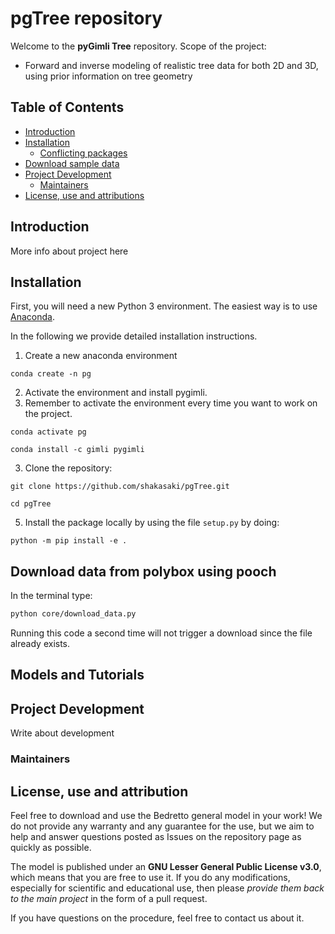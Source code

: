 # pgTree repository
Welcome to the **pyGimli Tree**  repository. 
Scope of the project: 

* Forward and inverse modeling of realistic tree data for both 2D and 3D, using prior information on tree geometry



Table of Contents
--------
* [Introduction](README.md#introduction)
* [Installation](README.md#installation)
    * [Conflicting packages](README.md#conflicting-packages)
* [Download sample data](README.md#download-sample-data)
* [Project Development](README.md#project-development)
    * [Maintainers](README.md#maintainers)
* [License, use and attributions](README.md#license-use-and-attribution)
    

Introduction
-----------

More info about project here


Installation 
-----

First, you will need a new Python 3 environment. The easiest way is to use 
[Anaconda](https://www.anaconda.com/distribution/). 

In the following we provide detailed installation instructions.
1. Create a new anaconda environment
```
conda create -n pg
```
2. Activate the environment and install pygimli. 
3. Remember to activate the environment every time you want to work on the project.
```
conda activate pg

conda install -c gimli pygimli 
```

3. Clone the repository:
```
git clone https://github.com/shakasaki/pgTree.git

cd pgTree
```
5. Install the package locally by using the file `setup.py` by doing:
```
python -m pip install -e .
```

Download data from polybox using pooch
-------

In the terminal type:
```bash
python core/download_data.py
```

Running this code a second time will not trigger a download since the file already exists.


Models and Tutorials
-------------------



Project Development
-------------------

Write about development


### Maintainers

 
License, use and attribution
----------------------------

Feel free to download and use the Bedretto general model in your work! We do not provide any
warranty and any guarantee for the use, but we aim to help and answer questions posted as Issues on the repository 
page as quickly as possible.

The model is published under an **GNU Lesser General Public License v3.0**, which
means that you are free to use it. If you do any modifications, especially for scientific and educational use,
then please _provide them back to the main project_ in the form of a pull request.

If you have questions on the procedure, feel free to contact us about it.
